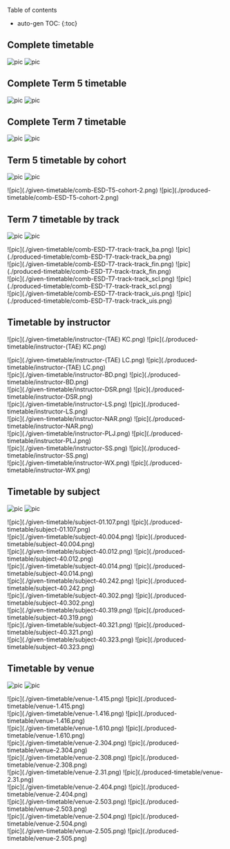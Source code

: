 Table of contents

* auto-gen TOC:
{:toc}

<div style="page-break-after: always;"></div>

## Complete timetable

![pic](./given-timetable/all.png)
![pic](./produced-timetable/all.png)

<div style="page-break-after: always;"></div>

## Complete Term 5 timetable

![pic](./given-timetable/comb-ESD-T5.png)
![pic](./produced-timetable/comb-ESD-T5.png)

<div style="page-break-after: always;"></div>

## Complete Term 7 timetable

![pic](./given-timetable/comb-ESD-T7.png)
![pic](./produced-timetable/comb-ESD-T7.png)

<div style="page-break-after: always;"></div>

## Term 5 timetable by cohort

![pic](./given-timetable/comb-ESD-T5-cohort-1.png)
![pic](./produced-timetable/comb-ESD-T5-cohort-1.png)

<div style="page-break-after: always;"></div>
![pic](./given-timetable/comb-ESD-T5-cohort-2.png)
![pic](./produced-timetable/comb-ESD-T5-cohort-2.png)

<div style="page-break-after: always;"></div>

## Term 7 timetable by track


![pic](./given-timetable/comb-ESD-T7-track-track_avi.png)
![pic](./produced-timetable/comb-ESD-T7-track-track_avi.png)

<div style="page-break-after: always;"></div>
![pic](./given-timetable/comb-ESD-T7-track-track_ba.png)
![pic](./produced-timetable/comb-ESD-T7-track-track_ba.png)

<div style="page-break-after: always;"></div>
![pic](./given-timetable/comb-ESD-T7-track-track_fin.png)
![pic](./produced-timetable/comb-ESD-T7-track-track_fin.png)

<div style="page-break-after: always;"></div>
![pic](./given-timetable/comb-ESD-T7-track-track_scl.png)
![pic](./produced-timetable/comb-ESD-T7-track-track_scl.png)

<div style="page-break-after: always;"></div>
![pic](./given-timetable/comb-ESD-T7-track-track_uis.png)
![pic](./produced-timetable/comb-ESD-T7-track-track_uis.png)


<div style="page-break-after: always;"></div>

## Timetable by instructor

![pic](./given-timetable/instructor-(TAE) KC.png)
![pic](./produced-timetable/instructor-(TAE) KC.png)

<div style="page-break-after: always;"></div>
![pic](./given-timetable/instructor-(TAE) LC.png)
![pic](./produced-timetable/instructor-(TAE) LC.png)

<div style="page-break-after: always;"></div>
![pic](./given-timetable/instructor-BD.png)
![pic](./produced-timetable/instructor-BD.png)

<div style="page-break-after: always;"></div>
![pic](./given-timetable/instructor-DSR.png)
![pic](./produced-timetable/instructor-DSR.png)

<div style="page-break-after: always;"></div>
![pic](./given-timetable/instructor-LS.png)
![pic](./produced-timetable/instructor-LS.png)

<div style="page-break-after: always;"></div>
![pic](./given-timetable/instructor-NAR.png)
![pic](./produced-timetable/instructor-NAR.png)

<div style="page-break-after: always;"></div>
![pic](./given-timetable/instructor-PLJ.png)
![pic](./produced-timetable/instructor-PLJ.png)

<div style="page-break-after: always;"></div>
![pic](./given-timetable/instructor-SS.png)
![pic](./produced-timetable/instructor-SS.png)

<div style="page-break-after: always;"></div>
![pic](./given-timetable/instructor-WX.png)
![pic](./produced-timetable/instructor-WX.png)


<div style="page-break-after: always;"></div>

## Timetable by subject

![pic](./given-timetable/subject-01.104.png)
![pic](./produced-timetable/subject-01.104.png)

<div style="page-break-after: always;"></div>
![pic](./given-timetable/subject-01.107.png)
![pic](./produced-timetable/subject-01.107.png)

<div style="page-break-after: always;"></div>
![pic](./given-timetable/subject-40.004.png)
![pic](./produced-timetable/subject-40.004.png)

<div style="page-break-after: always;"></div>
![pic](./given-timetable/subject-40.012.png)
![pic](./produced-timetable/subject-40.012.png)

<div style="page-break-after: always;"></div>
![pic](./given-timetable/subject-40.014.png)
![pic](./produced-timetable/subject-40.014.png)

<div style="page-break-after: always;"></div>
![pic](./given-timetable/subject-40.242.png)
![pic](./produced-timetable/subject-40.242.png)

<div style="page-break-after: always;"></div>
![pic](./given-timetable/subject-40.302.png)
![pic](./produced-timetable/subject-40.302.png)

<div style="page-break-after: always;"></div>
![pic](./given-timetable/subject-40.319.png)
![pic](./produced-timetable/subject-40.319.png)

<div style="page-break-after: always;"></div>
![pic](./given-timetable/subject-40.321.png)
![pic](./produced-timetable/subject-40.321.png)

<div style="page-break-after: always;"></div>
![pic](./given-timetable/subject-40.323.png)
![pic](./produced-timetable/subject-40.323.png)


<div style="page-break-after: always;"></div>

## Timetable by venue

![pic](./given-timetable/venue-1.203.png)
![pic](./produced-timetable/venue-1.203.png)

<div style="page-break-after: always;"></div>
![pic](./given-timetable/venue-1.415.png)
![pic](./produced-timetable/venue-1.415.png)

<div style="page-break-after: always;"></div>
![pic](./given-timetable/venue-1.416.png)
![pic](./produced-timetable/venue-1.416.png)

<div style="page-break-after: always;"></div>
![pic](./given-timetable/venue-1.610.png)
![pic](./produced-timetable/venue-1.610.png)

<div style="page-break-after: always;"></div>
![pic](./given-timetable/venue-2.304.png)
![pic](./produced-timetable/venue-2.304.png)

<div style="page-break-after: always;"></div>
![pic](./given-timetable/venue-2.308.png)
![pic](./produced-timetable/venue-2.308.png)

<div style="page-break-after: always;"></div>
![pic](./given-timetable/venue-2.31.png)
![pic](./produced-timetable/venue-2.31.png)

<div style="page-break-after: always;"></div>
![pic](./given-timetable/venue-2.404.png)
![pic](./produced-timetable/venue-2.404.png)

<div style="page-break-after: always;"></div>
![pic](./given-timetable/venue-2.503.png)
![pic](./produced-timetable/venue-2.503.png)

<div style="page-break-after: always;"></div>
![pic](./given-timetable/venue-2.504.png)
![pic](./produced-timetable/venue-2.504.png)

<div style="page-break-after: always;"></div>
![pic](./given-timetable/venue-2.505.png)
![pic](./produced-timetable/venue-2.505.png)